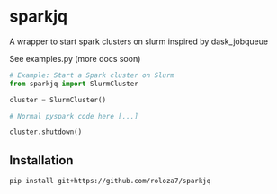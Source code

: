 # sparkjq
A wrapper to start spark clusters on slurm inspired by dask_jobqueue

See examples.py (more docs soon)

```python
# Example: Start a Spark cluster on Slurm
from sparkjq import SlurmCluster

cluster = SlurmCluster()

# Normal pyspark code here [...]

cluster.shutdown()
```

## Installation

```
pip install git+https://github.com/roloza7/sparkjq
```